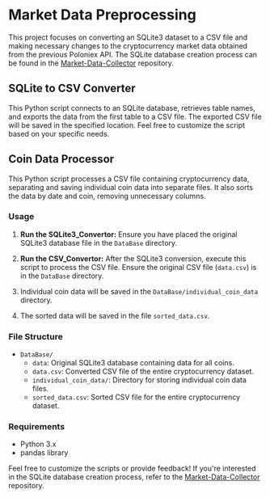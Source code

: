 # Market Data Preprocessing

This project focuses on converting an SQLite3 dataset to a CSV file and making necessary changes to the cryptocurrency market data obtained from the previous Poloniex API. The SQLite database creation process can be found in the [Market-Data-Collector](https://github.com/FarshidSadeghian/Market-Data-Collector) repository.

## SQLite to CSV Converter

This Python script connects to an SQLite database, retrieves table names, and exports the data from the first table to a CSV file.
The exported CSV file will be saved in the specified location. Feel free to customize the script based on your specific needs.

## Coin Data Processor

This Python script processes a CSV file containing cryptocurrency data, separating and saving individual coin data into separate files. It also sorts the data by date and coin, removing unnecessary columns.


### Usage

1. **Run the SQLite3_Convertor:** Ensure you have placed the original SQLite3 database file in the `DataBase` directory.

2. **Run the CSV_Convertor:** After the SQLite3 conversion, execute this script to process the CSV file. Ensure the original CSV file (`data.csv`) is in the `DataBase` directory.

3. Individual coin data will be saved in the `DataBase/individual_coin_data` directory.

4. The sorted data will be saved in the file `sorted_data.csv`.


### File Structure

- `DataBase/`
  - `data`: Original SQLite3 database containing data for all coins.
  - `data.csv`: Converted CSV file of the entire cryptocurrency dataset.
  - `individual_coin_data/`: Directory for storing individual coin data files.
  - `sorted_data.csv`: Sorted CSV file for the entire cryptocurrency dataset.


### Requirements
- Python 3.x
- pandas library

Feel free to customize the scripts or provide feedback! If you're interested in the SQLite database creation process, refer to the [Market-Data-Collector](https://github.com/FarshidSadeghian/Market-Data-Collector) repository.
